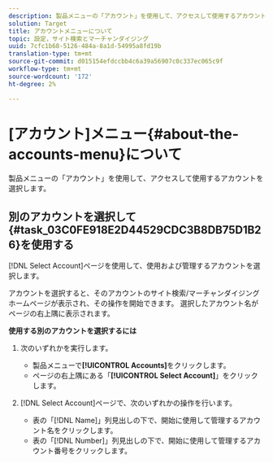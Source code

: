```yaml
---
description: 製品メニューの「アカウント」を使用して、アクセスして使用するアカウントを選択します。
solution: Target
title: アカウントメニューについて
topic: 設定，サイト検索とマーチャンダイジング
uuid: 7cfc1b68-5126-484a-8a1d-54995a8fd19b
translation-type: tm+mt
source-git-commit: d015154efdccbb4c6a39a56907c0c337ec065c9f
workflow-type: tm+mt
source-wordcount: '172'
ht-degree: 2%

---
```



# [アカウント]メニュー{#about-the-accounts-menu}について

製品メニューの「アカウント」を使用して、アクセスして使用するアカウントを選択します。

## 別のアカウントを選択して{#task_03C0FE918E2D44529CDC3B8DB75D1B26}を使用する

[!DNL Select Account]ページを使用して、使用および管理するアカウントを選択します。

<!-- 

t_selecting_a_different_account_to_use.xml

 -->

アカウントを選択すると、そのアカウントのサイト検索/マーチャンダイジングホームページが表示され、その操作を開始できます。 選択したアカウント名がページの右上隅に表示されます。

**使用する別のアカウントを選択するには**

1. 次のいずれかを実行します。

   * 製品メニューで&#x200B;**[!UICONTROL Accounts]**&#x200B;をクリックします。
   * ページの右上隅にある「**[!UICONTROL Select Account]**」をクリックします。

1. [!DNL Select Account]ページで、次のいずれかの操作を行います。

   * 表の「[!DNL Name]」列見出しの下で、開始に使用して管理するアカウント名をクリックします。
   * 表の「[!DNL Number]」列見出しの下で、開始に使用して管理するアカウント番号をクリックします。

